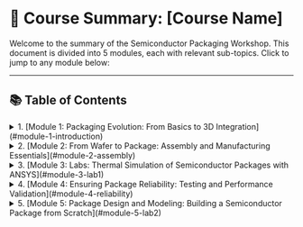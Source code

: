 # 📘 Course Summary: [Course Name]

Welcome to the summary of the Semiconductor Packaging Workshop. This document is divided into 5 modules, each with relevant sub-topics. Click to jump to any module below:

---

## 📚 Table of Contents

<details> 
   <summary> 1. [Module 1: Packaging Evolution: From Basics to 3D Integration](#module-1-introduction) </summary>
              <pre> - Introduction To Semiconductor Packaging And Industry Overview </pre><br>
                  - Understanding Package Requirements And Foundational Package Types <br> 
                  - Evolving Package Architectures - From Single Chip To Multi-Chip Modules <br>  
                  - Interposers Re-distribution Layers And 2.5D/3D Packaging Approaches <br>
                  - Comparative Analysis And Selecting The Right Packaging Solution <br>
      </details>
<details>
<summary> 2. [Module 2: From Wafer to Package: Assembly and Manufacturing Essentials](#module-2-assembly)</summary>
                 - Setting The Stage - Supply Chain And Facilities  
                 - Wafer Pre-Preparation - Grinding And Dicing  
                 - Wire Bond Packaging - Die Attach To Molding  
                 - Flip Chip Assembly - Bump Formation And Underfill  
                 - Wafer Level Packaging And Conclusion  
   </details>
<details> 
<summary> 3. [Module 3: Labs: Thermal Simulation of Semiconductor Packages with ANSYS](#module-3-lab1)</summary>
                 - Introduction And Getting Started With ANSYS Electronics Desktop  
                 - Setting Up A Flip-Chip BGA Package  
                 - Material Definitions And Thermal Power Sources  
                 - Meshing And Running The Thermal Analysis  
                 - Viewing Results And Exploring Other Package Types  
</details>

<details> 
   <summary> 4. [Module 4: Ensuring Package Reliability: Testing and Performance Validation](#module-4-reliability)</summary>
                 - Introduction to Package Testing and Electrical Functionality Checks
                 - Reliability and Performance Testing of Semiconductor Packages             
</details>
<details>
<summary> 5. [Module 5: Package Design and Modeling: Building a Semiconductor Package from Scratch](#module-5-lab2) </summary>
                  - Introduction to Package Cross-Section Modeling in ANSYS Electronics Desktop (AEDT)
                  - Creating the Die and Substrate in AEDT
                  - Adding Die Attach Material and Bond Pads
                  - Wire Bond Creation and Material Assignment
                  - Applying Mold Compound and Finalizing the Package Model

## 🧠 Module 1: Packaging Evolution: From Basics to 3D Integration

### 🔹 1.1 What is [Topic]?

Text description here...

![Intro Image](assets/module1-img1.png)

### 🔹 1.2 Course Goals

- Learn X
- Understand Y

---

## 🏭 Module 2: Fr om Wafer to Package: Assembly and Manufacturing Essentials

### 🔹 2.1 Key Concept A

Explain...

![Diagram](assets/module2-diagram.jpg)

### 🔹 2.2 Key Concept B

Bullet points, explanations, etc.

---

## 💻 Module 3: Labs: Thermal Simulation of Semiconductor Packages with ANSYS

### 🔹 3.1 Example 1: [Tool/Platform]

Code snippet or image.

---

## 🚀 Module 4: Ensuring Package Reliability: Testing and Performance Validation

...

---

## ✅ Module 5: Package Design and Modeling: Building a Semiconductor Package from Scratch

- Final concepts
- Key takeaways
